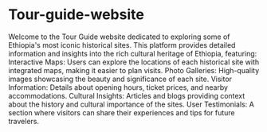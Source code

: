 # Tour-guide-website
Welcome to the Tour Guide website dedicated to exploring some of Ethiopia's most iconic historical sites. This platform provides detailed information and insights into the rich cultural heritage of Ethiopia, featuring:
Interactive Maps: Users can explore the locations of each historical site with integrated maps, making it easier to plan visits.
Photo Galleries: High-quality images showcasing the beauty and significance of each site.
Visitor Information: Details about opening hours, ticket prices, and nearby accommodations.
Cultural Insights: Articles and blogs providing context about the history and cultural importance of the sites.
User Testimonials: A section where visitors can share their experiences and tips for future travelers.
